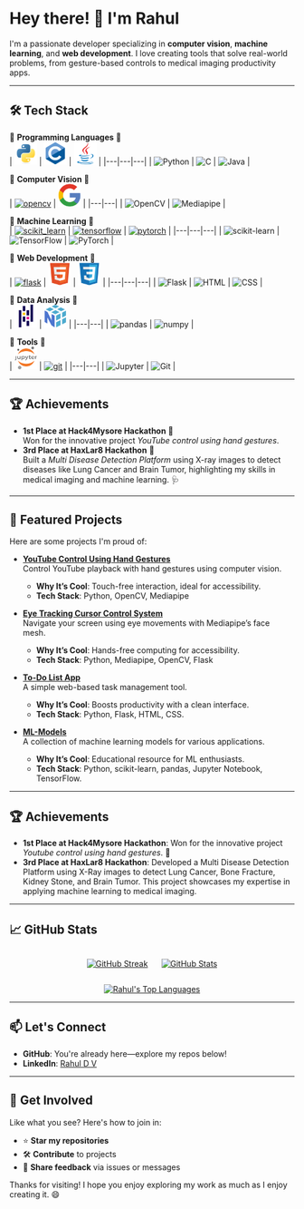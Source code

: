# Hey there! 👋 I'm Rahul

I'm a passionate developer specializing in **computer vision**, **machine learning**, and **web development**. I love creating tools that solve real-world problems, from gesture-based controls to medical imaging productivity apps. 

---

## 🛠️ Tech Stack

🌟 **Programming Languages** 🌟  
| <a href="https://www.python.org" title="Python: My go-to for ML and vision!"><img src="https://raw.githubusercontent.com/devicons/devicon/master/icons/python/python-original.svg" alt="python" width="40" height="40"/></a> | <a href="https://www.cprogramming.com/" title="C: Low-level power for performance"><img src="https://raw.githubusercontent.com/devicons/devicon/master/icons/c/c-original.svg" alt="c" width="40" height="40"/></a> | <a href="https://www.java.com" title="Java: Robust and versatile"><img src="https://raw.githubusercontent.com/devicons/devicon/master/icons/java/java-original.svg" alt="java" width="40" height="40"/></a> |
|---|---|---|
| ![Python](https://img.shields.io/badge/-Python-3776AB?style=flat-square&logo=python&logoColor=yellow) | ![C](https://img.shields.io/badge/-C-A8B9CC?style=flat-square&logo=c&logoColor=black) | ![Java](https://img.shields.io/badge/-Java-007396?style=flat-square&logo=java&logoColor=white) |


🌟 **Computer Vision** 🌟  
| <a href="https://opencv.org/" title="OpenCV: For gesture and eye tracking"><img src="https://www.vectorlogo.zone/logos/opencv/opencv-icon.svg" alt="opencv" width="40" height="40"/></a> | <a href="https://mediapipe.dev/" title="Mediapipe: Real-time vision magic"><img src="https://raw.githubusercontent.com/devicons/devicon/master/icons/google/google-original.svg" alt="mediapipe" width="40" height="40"/></a> |
|---|---|
| ![OpenCV](https://img.shields.io/badge/-OpenCV-5C3EE8?style=flat-square&logo=opencv&logoColor=white) | ![Mediapipe](https://img.shields.io/badge/-Mediapipe-4285F4?style=flat-square&logo=google&logoColor=white) |


🌟 **Machine Learning** 🌟  
| <a href="https://scikit-learn.org/" title="scikit-learn: ML made simple"><img src="https://upload.wikimedia.org/wikipedia/commons/0/05/Scikit_learn_logo_small.svg" alt="scikit_learn" width="40" height="40"/></a> | <a href="https://www.tensorflow.org" title="TensorFlow: Deep learning powerhouse"><img src="https://www.vectorlogo.zone/logos/tensorflow/tensorflow-icon.svg" alt="tensorflow" width="40" height="40"/></a> | <a href="https://pytorch.org/" title="PyTorch: Flexible ML research"><img src="https://www.vectorlogo.zone/logos/pytorch/pytorch-icon.svg" alt="pytorch" width="40" height="40"/></a> |
|---|---|---|
| ![scikit-learn](https://img.shields.io/badge/-scikit--learn-F7931E?style=flat-square&logo=scikit-learn&logoColor=white) | ![TensorFlow](https://img.shields.io/badge/-TensorFlow-FF6F00?style=flat-square&logo=tensorflow&logoColor=white) | ![PyTorch](https://img.shields.io/badge/-PyTorch-EE4C2C?style=flat-square&logo=pytorch&logoColor=white) |


🌟 **Web Development** 🌟  
| <a href="https://flask.palletsprojects.com/" title="Flask: Lightweight web apps"><img src="https://www.vhv.rs/dpng/d/609-6093398_prog-flask-flask-python-icon-png-transparent-png.png" alt="flask" width="40" height="40"/></a> | <a href="https://www.w3.org/html/" title="HTML5: Web structure"><img src="https://raw.githubusercontent.com/devicons/devicon/master/icons/html5/html5-original.svg" alt="html5" width="40" height="40"/></a> | <a href="https://www.w3schools.com/css/" title="CSS3: Styling the web"><img src="https://raw.githubusercontent.com/devicons/devicon/master/icons/css3/css3-original.svg" alt="css3" width="40" height="40"/></a> |
|---|---|---|
| ![Flask](https://img.shields.io/badge/-Flask-000000?style=flat-square&logo=flask&logoColor=white) | ![HTML](https://img.shields.io/badge/-HTML5-E34F26?style=flat-square&logo=html5&logoColor=white) | ![CSS](https://img.shields.io/badge/-CSS3-1572B6?style=flat-square&logo=css3&logoColor=white) |


🌟 **Data Analysis** 🌟  
| <a href="https://pandas.pydata.org/" title="pandas: Data manipulation pro"><img src="https://raw.githubusercontent.com/devicons/devicon/2ae2a900d2f041da66e950e4d48052658d850630/icons/pandas/pandas-original.svg" alt="pandas" width="40" height="40"/></a> | <a href="https://numpy.org/" title="numpy: Number crunching"><img src="https://raw.githubusercontent.com/devicons/devicon/master/icons/numpy/numpy-original.svg" alt="numpy" width="40" height="40"/></a> |
|---|---|
| ![pandas](https://img.shields.io/badge/-pandas-150458?style=flat-square&logo=pandas&logoColor=white) | ![numpy](https://img.shields.io/badge/-numpy-013243?style=flat-square&logo=numpy&logoColor=white) |


🌟 **Tools** 🌟  
| <a href="https://jupyter.org/" title="Jupyter: Interactive coding"><img src="https://raw.githubusercontent.com/devicons/devicon/master/icons/jupyter/jupyter-original-wordmark.svg" alt="jupyter" width="40" height="40"/></a> | <a href="https://git-scm.com/" title="Git: Version control"><img src="https://www.vectorlogo.zone/logos/git-scm/git-scm-icon.svg" alt="git" width="40" height="40"/></a> |
|---|---|
| ![Jupyter](https://img.shields.io/badge/-Jupyter-F37626?style=flat-square&logo=jupyter&logoColor=white) | ![Git](https://img.shields.io/badge/-Git-F05032?style=flat-square&logo=git&logoColor=white) |

---

## 🏆 Achievements
- **1st Place at Hack4Mysore Hackathon** 🥇  
  Won for the innovative project *YouTube control using hand gestures*.
- **3rd Place at HaxLar8 Hackathon** 🥉  
  Built a *Multi Disease Detection Platform* using X-ray images to detect diseases like Lung Cancer and Brain Tumor, highlighting my skills in medical imaging and machine learning. 🩺

---

## 🌟 Featured Projects
Here are some projects I'm proud of:

- **[YouTube Control Using Hand Gestures](https://github.com/rahul5r/YouTube_Control_Using_Hand_Gestures)**  
  Control YouTube playback with hand gestures using computer vision.  
  - **Why It’s Cool**: Touch-free interaction, ideal for accessibility.  
  - **Tech Stack**: Python, OpenCV, Mediapipe

- **[Eye Tracking Cursor Control System](https://github.com/rahul5r/Eye_Tracking_Cursor_Control_System)**  
  Navigate your screen using eye movements with Mediapipe’s face mesh.  
  - **Why It’s Cool**: Hands-free computing for accessibility.  
  - **Tech Stack**: Python, Mediapipe, OpenCV, Flask

- **[To-Do List App]([https://github.com/rahul5r/To-Do-List-App](https://github.com/rahul5r/To-Do-List-Flask-App))**  
  A simple web-based task management tool.  
  - **Why It’s Cool**: Boosts productivity with a clean interface.  
  - **Tech Stack**: Python, Flask, HTML, CSS.

- **[ML-Models](https://github.com/rahul5r/ML-Models)**  
  A collection of machine learning models for various applications.  
  - **Why It’s Cool**: Educational resource for ML enthusiasts.  
  - **Tech Stack**: Python, scikit-learn, pandas, Jupyter Notebook, TensorFlow.

---

## 🏆 Achievements
- **1st Place at Hack4Mysore Hackathon**: Won for the innovative project *Youtube control using hand gestures*. 🚀
- **3rd Place at HaxLar8 Hackathon**: Developed a Multi Disease Detection Platform using X-Ray images to detect Lung Cancer, Bone Fracture, Kidney Stone, and Brain Tumor. This project showcases my expertise in applying machine learning to medical imaging.

---

## 📈 GitHub Stats
<div align="center">
  <p style="display: inline-block; margin-right: 20px;">
    <a href="https://github.com/rahul5r" title="Check out my contribution streak!">
      <img src="https://github-readme-streak-stats.herokuapp.com/?user=rahul5r&theme=radical&border=FF6F00&border_radius=10" alt="GitHub Streak" width="400"/>
    </a>
  </p>
  <p style="display: inline-block;">
    <a href="https://github.com/rahul5r" title="Explore my GitHub stats!">
      <img src="https://github-readme-stats.vercel.app/api?username=rahul5r&show_icons=true&theme=radical&border=FF6F00&border_radius=10" alt="GitHub Stats" width="400"/>
    </a>
  </p>
  <p>
    <a href="https://github.com/rahul5r" title="See my top languages!">
      <img src="https://github-readme-stats.vercel.app/api/top-langs/?username=rahul5r&layout=compact&theme=radical&border=FF6F00&border_radius=10" alt="Rahul's Top Languages" width="400"/>
    </a>
  </p>
</div>

---

## 📫 Let's Connect
- **GitHub**: You're already here—explore my repos below!  
- **LinkedIn**: [Rahul D V](http://linkedin.com/in/rahul-d-v-112286276)

---

## 🤝 Get Involved
Like what you see? Here's how to join in:  
- ⭐ **Star my repositories**  
- 🛠️ **Contribute** to projects  
- 💬 **Share feedback** via issues or messages  

Thanks for visiting! I hope you enjoy exploring my work as much as I enjoy creating it. 😄
